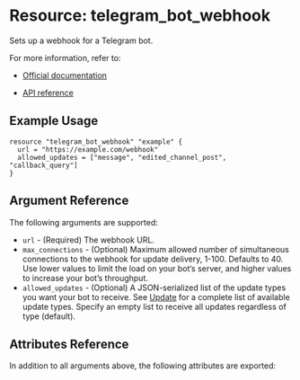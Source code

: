 # Resource: telegram_bot_webhook

Sets up a webhook for a Telegram bot.

For more information, refer to:

* [Official documentation](https://core.telegram.org/bots/webhooks)

* [API reference](https://core.telegram.org/bots/api#setwebhook)

## Example Usage

```hcl
resource "telegram_bot_webhook" "example" {
  url = "https://example.com/webhook"
  allowed_updates = ["message", "edited_channel_post", "callback_query"]
}
```

## Argument Reference

The following arguments are supported:

* `url` - (Required) The webhook URL.
* `max_connections` - (Optional) Maximum allowed number of simultaneous
  connections to the webhook for update delivery, 1-100. Defaults to 40. Use
  lower values to limit the load on your bot‘s server, and higher values to
  increase your bot’s throughput.
* `allowed_updates` - (Optional) A JSON-serialized list of the update types you
  want your bot to receive. See
  [Update](https://core.telegram.org/bots/api#update) for a complete list of
  available update types. Specify an empty list to receive all updates
  regardless of type (default).

## Attributes Reference

In addition to all arguments above, the following attributes are exported:
